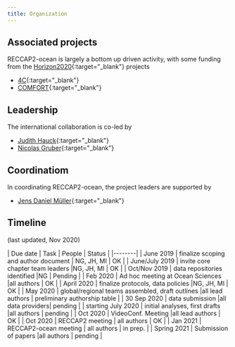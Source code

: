 ```yaml
---
title: Organization
---
```


## Associated projects

RECCAP2-ocean is largely a bottom up driven activity, with some funding from the [Horizon2020](https://ec.europa.eu/programmes/horizon2020/en){:target="_blank"} projects  
- [4C](https://4c-carbon.eu/){:target="_blank"}  
- [COMFORT](https://comfort.w.uib.no/){:target="_blank"}

## Leadership
The international collaboration is co-led by  
- [Judith Hauck](https://www.awi.de/ueber-uns/organisation/mitarbeiter/judith-hauck){:target="_blank"}  
- [Nicolas Gruber](https://usys.ethz.ch/en/people/profile.nicolas-gruber.html){:target="_blank"}

## Coordinatiom
In coordinating RECCAP2-ocean, the project leaders are supported by  
- [Jens Daniel Müller](https://usys.ethz.ch/en/people/profile.Mjc2ODA3.TGlzdC82MzcsMzIwMTk3MjIy.html){:target="_blank"}  

## Timeline
(last updated, Nov 2020)

| Due date | Task | People | Status |
|--------|
| June 2019 | finalize scoping and author document | NG, JH, MI  | OK |
| June/July 2019 | invite core chapter team leaders |NG, JH, MI | OK |
| Oct/Nov 2019 | data repositories identified |NG | Pending |
| Feb 2020 | Ad hoc meeting at Ocean Sciences |all authors | OK |
| April 2020  | finalize protocols, data policies |NG, JH, MI | OK |
| May 2020 | global/regional teams assembled, draft outlines |all lead authors | preliminary authorship table |
| 30 Sep 2020 | data submission |all data providers| pending |
| starting July 2020 | initial analyses, first drafts |all authors | pending |
| Oct 2020 | VideoConf. Meeting |all lead authors | OK |
| Oct 2020 | RECCAP2 meeting | all authors  | OK |
| Jan 2021 | RECCAP2-ocean meeting | all authors  | in prep. |
| Spring 2021 | Submission of papers  |all authors  | pending |
